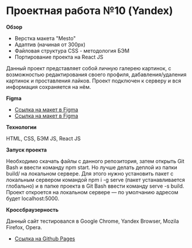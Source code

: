 # Проектная работа №10 (Yandex)

**Обзор**

* Верстка макета "Mesto"
* Адаптив (начиная от 300px)
* Файловая структура CSS - методология БЭМ
* Портирование проекта на React JS

Данный проект представляет собой личную галерею картинок, с возможностью редактирования своего профиля, дабавления/удаления картинок и проставления лайков. Проект подключен к серверу и вся информация сохраняется на нём.

**Figma**

* [Ссылка на макет в Figma](https://www.figma.com/file/StZjf8HnoeLdiXS7dYrLAh/JavaScript.-Sprint-4)
* [Ссылка на макет в Figma](https://www.figma.com/file/nlYpT4VhFiwimn2YlncrcF/JavaScript.-Sprint-5)

**Технологии**

HTML, CSS, БЭМ JS, React JS

**Запуск проекта**

Необходимо  скачать файлы с данного репозитория, затем открыть Git Bash и ввести команду npm start. Но лучше делать деплой из папки build/ на локальном сервере. Для этого нужно установить пакет с локальным сервером командой npm i -g serve (пакет устанавливается глобально) и в папке проекта в Git Bash ввести команду serve -s build. Проект откроется на локальном сервере — по умолчанию адресом будет localhost:5000.

**Кроссбраузерность**

Данный сайт тестировался в Google Chrome, Yandex Browser, Mozila Firefox, Opera.

* [Ссылка на Github Pages](http://10stavr96.github.io/mesto-react/)
